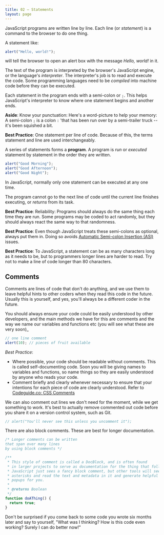 ```yaml
---
title: 02 – Statements
layout: page
---
```


JavaScript programs are written line by line. Each line (or *statement*) is a command to the browser to do one thing.

A statement like:

```js
alert("Hello, world!");
```

will tell the browser to open an alert box with the message *Hello, world!* in it.

The text of the program is interpreted by the browser's JavaScript engine, or the language's *interpreter*. The interpreter's job is to read and execute the code. Some programming languages need to be *compiled* into machine code before they can be executed.

Each statement in the program ends with a semi-colon or `;`. This helps JavaScript's interpreter to know where one statement begins and another ends.

**Aside**: Know your punctuation: Here's a word-picture to help your memory: A semi-colon `;` is a colon `:` 'that has been run over by a semi-trailer truck -- it's been squished a bit.

<!-- Figure: Some of the foreign students have a problem with words like colon, semi-colon, underscore, dash etc. Present side by side in 5em fonts to make it really obvious. -->

**Best Practice**: One statement per line of code. Because of this, the terms statement and line are used interchangeably.

A series of statements forms a **program**. A program is *run* or *executed* statement by statement in the order they are written.

```js
alert("Good Morning");
alert("Good Afternoon");
alert("Good Night");
```

In JavaScript, normally only one statement can be executed at any one time.

The program cannot go to the next line of code until the current line finishes executing, or *returns* from its task.

**Best Practice**: Reliability: Programs should always do the same thing each time they are run. Some programs may be coded to act randomly, but they should always react the same way to that randomness.

**Best Practice**: Even though JavaScript treats these semi-colons as optional, always put them in. Doing so avoids [Automatic Semi-colon Insertion (ASI)](https://developer.mozilla.org/en-US/docs/Web/JavaScript/Reference/Lexical_grammar#Automatic_semicolon_insertion) issues.

**Best Practice**: To JavaScript, a statement can be as many characters long as it needs to be, but to programmers longer lines are harder to read. Try not to make a line of code longer than 80 characters.

## Comments

Comments are lines of code that don't do anything, and we use them to leave helpful hints to other coders when they read this code in the future. Usually this is yourself, and yes, you'll always be a different coder in the future.

You should always ensure your code could be easily understood by other developers, and the main methods we have for this are comments and the way we name our variables and functions etc (you will see what these are very soon)_

```js
// one line comment
alert(10); // pieces of fruit available
```

*Best Practice*:

* Where possible, your code should be readable without comments. This is called self-documenting code. Soon you will be giving names to variables and functions, so name things so they are easily understood by anyone who reads your code.
* Comment briefly and clearly whenever necessary to ensure that your intentions for each piece of code are clearly understood. Refer to [Codeguide.co: CSS Comments](http://codeguide.co/#css-comments)

We can also comment out lines we don't need for the moment, while we get something to work. It's best to actually remove commented out code before you share it on a version control system, such as Git.

```js
// alert("You'll never see this unless you uncomment it");
```

There are also block comments. These are best for longer documentation.

```js
/* Longer comments can be written
that span over many lines
by using block comments */

/**
 * This style of comment is called a DocBlock, and is often found
 * in larger projects to serve as documentation for the thing that follows it.
 * JavaScript just sees a fancy block comment, but other tools will see the
 * asterisks and read the text and metadata in it and generate helpful books or
 * popups for you.
 *
 * @returns Boolean
 */
function doAThing() {
  return true;
}
```

Don't be surprised if you come back to some code you wrote six months later and say to yourself, "What was I thinking? How is this code even working? Surely I can do better now!"
